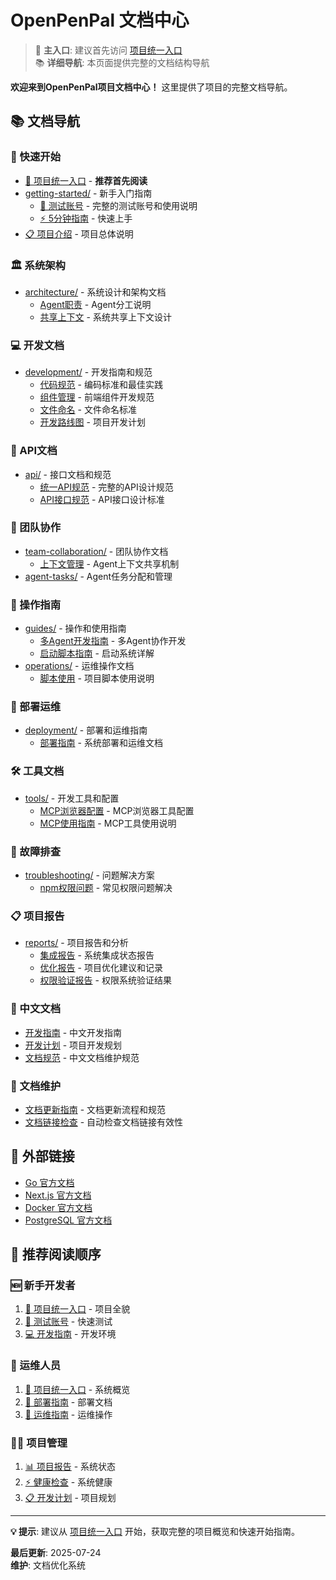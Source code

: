 # OpenPenPal 文档中心

> 🎯 **主入口**: 建议首先访问 [项目统一入口](../UNIFIED_ENTRY.md)  
> 📚 **详细导航**: 本页面提供完整的文档结构导航

**欢迎来到OpenPenPal项目文档中心！** 这里提供了项目的完整文档导航。

## 📚 文档导航

### 🚀 快速开始
- [📖 项目统一入口](../UNIFIED_ENTRY.md) - **推荐首先阅读**
- [getting-started/](./getting-started/) - 新手入门指南
  - [🧪 测试账号](./getting-started/test-accounts.md) - 完整的测试账号和使用说明
  - [⚡ 5分钟指南](./getting-started/5min-guide.md) - 快速上手
- [📋 项目介绍](../README.md) - 项目总体说明

### 🏛️ 系统架构
- [architecture/](./architecture/) - 系统设计和架构文档
  - [Agent职责](./architecture/agent-1-responsibilities.md) - Agent分工说明
  - [共享上下文](./architecture/shared-context.md) - 系统共享上下文设计

### 💻 开发文档
- [development/](./development/) - 开发指南和规范
  - [代码规范](./development/coding-standards.md) - 编码标准和最佳实践
  - [组件管理](./development/component-management.md) - 前端组件开发规范
  - [文件命名](./development/file-naming.md) - 文件命名标准
  - [开发路线图](./development/roadmap.md) - 项目开发计划

### 📡 API文档
- [api/](./api/) - 接口文档和规范
  - [统一API规范](./api/unified-specification.md) - 完整的API设计规范
  - [API接口规范](./api/api-specification.md) - API接口设计标准

### 👥 团队协作
- [team-collaboration/](./team-collaboration/) - 团队协作文档
  - [上下文管理](./team-collaboration/context-management.md) - Agent上下文共享机制
- [agent-tasks/](../agent-tasks/) - Agent任务分配和管理

### 🔧 操作指南
- [guides/](./guides/) - 操作和使用指南
  - [多Agent开发指南](./guides/multi-agent-guide.md) - 多Agent协作开发
  - [启动脚本指南](./guides/startup-scripts-guide.md) - 启动系统详解
- [operations/](./operations/) - 运维操作文档
  - [脚本使用](./operations/scripts-usage.md) - 项目脚本使用说明

### 🚀 部署运维
- [deployment/](./deployment/) - 部署和运维指南
  - [部署指南](./deployment/README.md) - 系统部署和运维文档

### 🛠️ 工具文档
- [tools/](./tools/) - 开发工具和配置
  - [MCP浏览器配置](./tools/browser-mcp-setup.md) - MCP浏览器工具配置
  - [MCP使用指南](./tools/mcp-browser-usage.md) - MCP工具使用说明

### 🚨 故障排查
- [troubleshooting/](./troubleshooting/) - 问题解决方案
  - [npm权限问题](./troubleshooting/npm-permissions.md) - 常见权限问题解决

### 📋 项目报告
- [reports/](./reports/) - 项目报告和分析
  - [集成报告](./reports/integration-report.md) - 系统集成状态报告
  - [优化报告](./reports/optimization-report.md) - 项目优化建议和记录
  - [权限验证报告](./reports/permission-verification.md) - 权限系统验证结果

### 📖 中文文档
- [开发指南](./development/development-guide-zh.md) - 中文开发指南
- [开发计划](./project/development-plan-zh.md) - 项目开发规划
- [文档规范](./project/documentation-standards-zh.md) - 中文文档维护规范

### 📝 文档维护
- [文档更新指南](./DOCUMENTATION_UPDATE_GUIDE.md) - 文档更新流程和规范
- [文档链接检查](../scripts/check-doc-links.sh) - 自动检查文档链接有效性

## 🔗 外部链接
- [Go 官方文档](https://golang.org/doc/)
- [Next.js 官方文档](https://nextjs.org/docs)
- [Docker 官方文档](https://docs.docker.com/)
- [PostgreSQL 官方文档](https://www.postgresql.org/docs/)

## 📖 推荐阅读顺序

### 🆕 新手开发者
1. [🎯 项目统一入口](../UNIFIED_ENTRY.md) - 项目全貌
2. [🧪 测试账号](./getting-started/test-accounts.md) - 快速测试
3. [💻 开发指南](./development/README.md) - 开发环境

### 🚀 运维人员
1. [🎯 项目统一入口](../UNIFIED_ENTRY.md) - 系统概览
2. [🚀 部署指南](./deployment/README.md) - 部署文档
3. [🔧 运维指南](./operations/scripts-usage.md) - 运维操作

### 👨‍💼 项目管理
1. [📊 项目报告](./reports/README.md) - 系统状态
2. [⚡ 健康检查](../HEALTH_CHECK_REPORT.md) - 系统健康
3. [📋 开发计划](./development/roadmap.md) - 项目规划

---

**💡 提示**: 建议从 [项目统一入口](../UNIFIED_ENTRY.md) 开始，获取完整的项目概览和快速开始指南。

**最后更新**: 2025-07-24  
**维护**: 文档优化系统